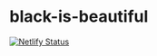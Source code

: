 # black-is-beautiful

[![Netlify Status](https://api.netlify.com/api/v1/badges/d294bda0-7c61-4f54-a70c-e9822e481338/deploy-status)](https://app.netlify.com/sites/black-is-beautiful/deploys)
